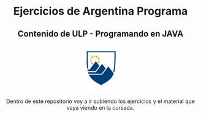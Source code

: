   <h1 align="center">Ejercicios de Argentina Programa</h1>
    <h2 align="center">Contenido de ULP - Programando en JAVA</h2>
    <p align="center"><img src="/ULP.png" alt=""></p>
    <p align="center">
        Dentro de este repositorio voy a ir subiendo los ejercicios y el material que vaya viendo en la cursada.
    </p>
